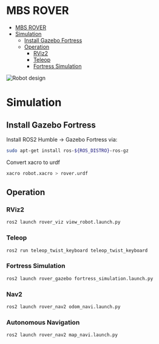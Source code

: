 # MBS ROVER

- [MBS ROVER](#mbs-rover)
- [Simulation](#simulation)
  - [Install Gazebo Fortress](#install-gazebo-fortress)
  - [Operation](#operation)
    - [RViz2](#rviz2)
    - [Teleop](#teleop)
    - [Fortress Simulation](#fortress-simulation)


![Robot design](assets/robot_design.gif)

# Simulation

## Install Gazebo Fortress 
Install ROS2 Humble -> Gazebo Fortress via:

```bash
sudo apt-get install ros-${ROS_DISTRO}-ros-gz
```


Convert xacro to urdf 
```bash
xacro robot.xacro > rover.urdf 
```

## Operation

### RViz2

```bash
ros2 launch rover_viz view_robot.launch.py
```


### Teleop

```bash
ros2 run teleop_twist_keyboard teleop_twist_keyboard 
```

### Fortress Simulation


```bash
ros2 launch rover_gazebo fortress_simulation.launch.py
```

### Nav2
```bash
ros2 launch rover_nav2 odom_navi.launch.py
```

### Autonomous Navigation

```bash
ros2 launch rover_nav2 map_navi.launch.py
```